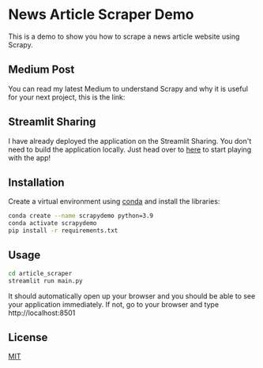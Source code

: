 # News Article Scraper Demo
This is a demo to show you how to scrape a news article website using Scrapy.

## Medium Post
You can read my latest Medium to understand Scrapy and why it is useful for your next project, this is the link:

## Streamlit Sharing
I have already deployed the application on the Streamlit Sharing. You don't need to build the application locally. Just head over to [here](https://share.streamlit.io/coderdoufu/article_scraper/main/main.py) to start playing with the app!

## Installation
Create a virtual environment using [conda](https://docs.conda.io/en/latest/) and install the libraries:

```bash
conda create --name scrapydemo python=3.9
conda activate scrapydemo
pip install -r requirements.txt
```

## Usage

```bash
cd article_scraper
streamlit run main.py
```

It should automatically open up your browser and you should be able to see your application immediately. If not, go to your browser and type http://localhost:8501

## License
[MIT](https://choosealicense.com/licenses/mit/)
